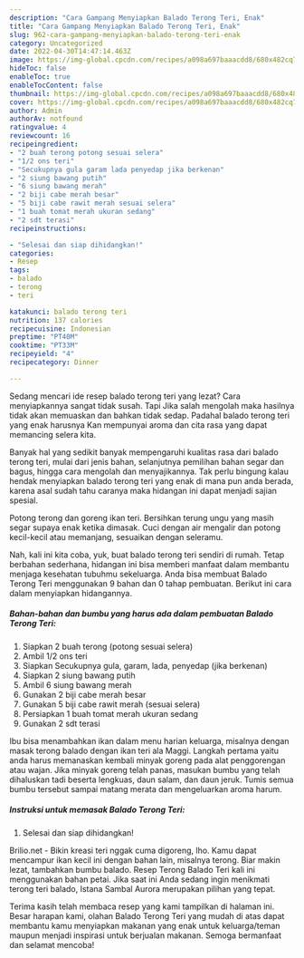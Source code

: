 ```yaml
---
description: "Cara Gampang Menyiapkan Balado Terong Teri, Enak"
title: "Cara Gampang Menyiapkan Balado Terong Teri, Enak"
slug: 962-cara-gampang-menyiapkan-balado-terong-teri-enak
category: Uncategorized
date: 2022-04-30T14:47:14.463Z
image: https://img-global.cpcdn.com/recipes/a098a697baaacdd8/680x482cq70/balado-terong-teri-foto-resep-utama.jpg
hideToc: false
enableToc: true
enableTocContent: false
thumbnail: https://img-global.cpcdn.com/recipes/a098a697baaacdd8/680x482cq70/balado-terong-teri-foto-resep-utama.jpg
cover: https://img-global.cpcdn.com/recipes/a098a697baaacdd8/680x482cq70/balado-terong-teri-foto-resep-utama.jpg
author: Admin
authorAv: notfound
ratingvalue: 4
reviewcount: 16
recipeingredient:
- "2 buah terong potong sesuai selera"
- "1/2 ons teri"
- "Secukupnya gula garam lada penyedap jika berkenan"
- "2 siung bawang putih"
- "6 siung bawang merah"
- "2 biji cabe merah besar"
- "5 biji cabe rawit merah sesuai selera"
- "1 buah tomat merah ukuran sedang"
- "2 sdt terasi"
recipeinstructions:

- "Selesai dan siap dihidangkan!"
categories:
- Resep
tags:
- balado
- terong
- teri

katakunci: balado terong teri 
nutrition: 137 calories
recipecuisine: Indonesian
preptime: "PT40M"
cooktime: "PT33M"
recipeyield: "4"
recipecategory: Dinner

---
```



Sedang mencari ide resep balado terong teri yang lezat? Cara menyiapkannya sangat tidak susah. Tapi Jika salah mengolah maka hasilnya tidak akan memuaskan dan bahkan tidak sedap. Padahal balado terong teri yang enak harusnya Kan mempunyai aroma dan cita rasa yang dapat memancing selera kita.


Banyak hal yang sedikit banyak mempengaruhi kualitas rasa dari balado terong teri, mulai dari jenis bahan, selanjutnya pemilihan bahan segar dan bagus, hingga cara mengolah dan menyajikannya. Tak perlu bingung kalau hendak menyiapkan balado terong teri yang enak di mana pun anda berada, karena asal sudah tahu caranya maka hidangan ini dapat menjadi sajian spesial.

Potong terong dan goreng ikan teri. Bersihkan terung ungu yang masih segar supaya enak ketika dimasak. Cuci dengan air mengalir dan potong kecil-kecil atau memanjang, sesuaikan dengan seleramu.


Nah, kali ini kita coba, yuk, buat balado terong teri sendiri di rumah. Tetap berbahan sederhana, hidangan ini bisa memberi manfaat dalam membantu menjaga kesehatan tubuhmu sekeluarga. Anda bisa membuat Balado Terong Teri menggunakan 9 bahan dan 0 tahap pembuatan. Berikut ini cara dalam menyiapkan hidangannya.

<!--inarticleads1-->

##### Bahan-bahan dan bumbu yang harus ada dalam pembuatan Balado Terong Teri:

1. Siapkan 2 buah terong (potong sesuai selera)
1. Ambil 1/2 ons teri
1. Siapkan Secukupnya gula, garam, lada, penyedap (jika berkenan)
1. Siapkan 2 siung bawang putih
1. Ambil 6 siung bawang merah
1. Gunakan 2 biji cabe merah besar
1. Gunakan 5 biji cabe rawit merah (sesuai selera)
1. Persiapkan 1 buah tomat merah ukuran sedang
1. Gunakan 2 sdt terasi


Ibu bisa menambahkan ikan dalam menu harian keluarga, misalnya dengan masak terong balado dengan ikan teri ala Maggi. Langkah pertama yaitu anda harus memanaskan kembali minyak goreng pada alat penggorengan atau wajan. Jika minyak goreng telah panas, masukan bumbu yang telah dihaluskan tadi beserta lengkuas, daun salam, dan daun jeruk. Tumis semua bumbu tersebut sampai matang merata dan mengeluarkan aroma harum. 

<!--inarticleads2-->

##### Instruksi untuk memasak Balado Terong Teri:


1. Selesai dan siap dihidangkan!

Brilio.net - Bikin kreasi teri nggak cuma digoreng, lho. Kamu dapat mencampur ikan kecil ini dengan bahan lain, misalnya terong. Biar makin lezat, tambahkan bumbu balado. Resep Terong Balado Teri kali ini menggunakan bahan petai. Jika saat ini Anda sedang ingin menikmati terong teri balado, Istana Sambal Aurora merupakan pilihan yang tepat. 

Terima kasih telah membaca resep yang kami tampilkan di halaman ini. Besar harapan kami, olahan Balado Terong Teri yang mudah di atas dapat membantu kamu menyiapkan makanan yang enak untuk keluarga/teman maupun menjadi inspirasi untuk berjualan makanan. Semoga bermanfaat dan selamat mencoba!
